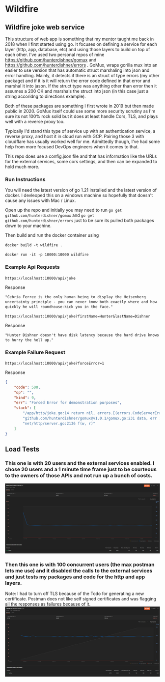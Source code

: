 # Wildfire

## Wildfire joke web service
This structure of web app is something that my mentor taught me back in 2018 when I first started using go. It focuses on defining a service for each layer (http, app, database, etc) and using those layers to build on top of each other. I've used two personal repos of mine https://github.com/hunterdishner/gomux and https://github.com/hunterdishner/errors . GoMux, wraps gorilla mux into an easier to use version that has automatic struct marshaling into json and error handling. Mainly, it detects if there is an struct of type errors (my other package) and if it is it will return the error code defined in that error and marshal it into jason. If the struct type was anything other than error then it assumes a 200 OK and marshals the struct into json (in this case just a string accoridng to directions example). 

Both of these packages are something I first wrote in 2019 but then made public in 2020. GoMux itself could use some more security scrutiny as I'm sure its not 100% rock solid but it does at least handle Cors, TLS, and plays well with a reverse proxy too. 

Typically I'd stand this type of service up with an authentication service, a reverse proxy, and host it in cloud run with GCP. Pairing those 3 with cloudflare has usually worked well for me. Admittedly though, I've had some help from more focused DevOps engineers when it comes to that. 

This repo does use a config.json file and that has information like the URLs for the external services, some cors settings, and then can be expanded to hold much more. 

### Run Instructions

You will need the latest version of go 1.21 installed and the latest version of docker. I devleoped this on a windows machine so hopefully that doesn't cause any issues with Mac / Linux.

Open up the repo and initially you may need to run `go get github.com/hunterdishner/gomux` and `go get github.com/hunterdishner/errors` just to be sure its pulled both packages down to your machine.

Then build and run the docker container using

```docker build -t wildfire .```

```docker run -it -p 10000:10000 wildfire```

### Example Api Requests

```https://localhost:10000/api/joke```

Response
```
"Cebria Ferree is the only human being to display the Heisenberg uncertainty principle - you can never know both exactly where and how quickly he will roundhouse-kick you in the face."
```

```https://localhost:10000/api/joke?firstName=Hunter&lastName=Dishner```

Response
```
"Hunter Dishner doesn't have disk latency because the hard drive knows to hurry the hell up."
```

### Example Failure Request

```https://localhost:10000/api/joke?forceError=1```

Response
```json
{
    "code": 500,
    "op": "",
    "kind": 9,
    "err": "Forced Error for demonstration purposes",
    "stack": [
        "/app/http/joke.go:14 return nil, errors.E(errors.CodeServerError, errors.Decoding, \"Forced Error for demonstration purposes\")\r",
        "github.com/hunterdishner/gomux@v1.0.1/gomux.go:231 data, err := fn(w, r)",
        "net/http/server.go:2136 f(w, r)"
    ]
}
```



## Load Tests

### This one is with 20 users and the external services enabled. I chose 20 users and a 1 minute time frame just to be courteous to the owners of those APIs and not run up a bunch of costs. 
![Alt text](20Users.png "Title")

### Then this one is with 100 concurrent users (the max postman lets me use) and it disabled the calls to the external services and just tests my packages and code for the http and app layers. 
Note: I had to turn off TLS because of the Todo for generating a new certificate. Postman does not like self signed certificates and was flagging all the responses as failures because of it.
![Alt text](100Users.png "Title")